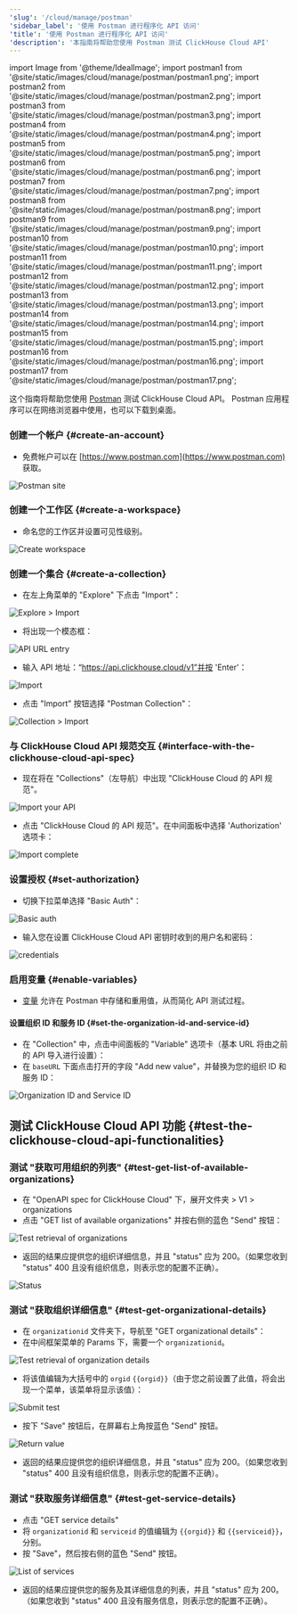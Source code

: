 ```yaml
---
'slug': '/cloud/manage/postman'
'sidebar_label': '使用 Postman 进行程序化 API 访问'
'title': '使用 Postman 进行程序化 API 访问'
'description': '本指南将帮助您使用 Postman 测试 ClickHouse Cloud API'
---
```


import Image from '@theme/IdealImage';
import postman1 from '@site/static/images/cloud/manage/postman/postman1.png';
import postman2 from '@site/static/images/cloud/manage/postman/postman2.png';
import postman3 from '@site/static/images/cloud/manage/postman/postman3.png';
import postman4 from '@site/static/images/cloud/manage/postman/postman4.png';
import postman5 from '@site/static/images/cloud/manage/postman/postman5.png';
import postman6 from '@site/static/images/cloud/manage/postman/postman6.png';
import postman7 from '@site/static/images/cloud/manage/postman/postman7.png';
import postman8 from '@site/static/images/cloud/manage/postman/postman8.png';
import postman9 from '@site/static/images/cloud/manage/postman/postman9.png';
import postman10 from '@site/static/images/cloud/manage/postman/postman10.png';
import postman11 from '@site/static/images/cloud/manage/postman/postman11.png';
import postman12 from '@site/static/images/cloud/manage/postman/postman12.png';
import postman13 from '@site/static/images/cloud/manage/postman/postman13.png';
import postman14 from '@site/static/images/cloud/manage/postman/postman14.png';
import postman15 from '@site/static/images/cloud/manage/postman/postman15.png';
import postman16 from '@site/static/images/cloud/manage/postman/postman16.png';
import postman17 from '@site/static/images/cloud/manage/postman/postman17.png';

这个指南将帮助您使用 [Postman](https://www.postman.com/product/what-is-postman/) 测试 ClickHouse Cloud API。
Postman 应用程序可以在网络浏览器中使用，也可以下载到桌面。

### 创建一个帐户 {#create-an-account}
* 免费帐户可以在 [https://www.postman.com](https://www.postman.com) 获取。

<Image img={postman1} size="md" alt="Postman site" border/>

### 创建一个工作区 {#create-a-workspace}
* 命名您的工作区并设置可见性级别。

<Image img={postman2} size="md" alt="Create workspace" border/>

### 创建一个集合 {#create-a-collection}
* 在左上角菜单的 "Explore" 下点击 "Import"：

<Image img={postman3} size="md" alt="Explore > Import" border/>

* 将出现一个模态框：

<Image img={postman4} size="md" alt="API URL entry" border/>

* 输入 API 地址：“https://api.clickhouse.cloud/v1”并按 'Enter'：

<Image img={postman5} size="md" alt="Import" border/>

* 点击 "Import" 按钮选择 "Postman Collection"：

<Image img={postman6} size="md" alt="Collection > Import" border/>

### 与 ClickHouse Cloud API 规范交互 {#interface-with-the-clickhouse-cloud-api-spec}
* 现在将在 "Collections"（左导航）中出现 "ClickHouse Cloud 的 API 规范"。

<Image img={postman7} size="md" alt="Import your API" border/>

* 点击 "ClickHouse Cloud 的 API 规范"。在中间面板中选择 'Authorization' 选项卡：

<Image img={postman8} size="md" alt="Import complete" border/>

### 设置授权 {#set-authorization}
* 切换下拉菜单选择 "Basic Auth"：

<Image img={postman9} size="md" alt="Basic auth" border/>

* 输入您在设置 ClickHouse Cloud API 密钥时收到的用户名和密码：

<Image img={postman10} size="md" alt="credentials" border/>

### 启用变量 {#enable-variables}
* [变量](https://learning.postman.com/docs/sending-requests/variables/) 允许在 Postman 中存储和重用值，从而简化 API 测试过程。
#### 设置组织 ID 和服务 ID {#set-the-organization-id-and-service-id}
* 在 "Collection" 中，点击中间面板的 "Variable" 选项卡（基本 URL 将由之前的 API 导入进行设置）：
* 在 `baseURL` 下面点击打开的字段 "Add new value"，并替换为您的组织 ID 和服务 ID：

<Image img={postman11} size="md" alt="Organization ID and Service ID" border/>

## 测试 ClickHouse Cloud API 功能 {#test-the-clickhouse-cloud-api-functionalities}
### 测试 "获取可用组织的列表" {#test-get-list-of-available-organizations}
* 在 "OpenAPI spec for ClickHouse Cloud" 下，展开文件夹 > V1 > organizations
* 点击 "GET list of available organizations" 并按右侧的蓝色 "Send" 按钮：

<Image img={postman12} size="md" alt="Test retrieval of organizations" border/>

* 返回的结果应提供您的组织详细信息，并且 "status" 应为 200。（如果您收到 "status" 400 且没有组织信息，则表示您的配置不正确）。

<Image img={postman13} size="md" alt="Status" border/>

### 测试 "获取组织详细信息" {#test-get-organizational-details}
* 在 `organizationid` 文件夹下，导航至 "GET organizational details"：
* 在中间框架菜单的 Params 下，需要一个 `organizationid`。

<Image img={postman14} size="md" alt="Test retrieval of organization details" border/>

* 将该值编辑为大括号中的 `orgid` `{{orgid}}`（由于您之前设置了此值，将会出现一个菜单，该菜单将显示该值）：

<Image img={postman15} size="md" alt="Submit test" border/>

* 按下 "Save" 按钮后，在屏幕右上角按蓝色 "Send" 按钮。

<Image img={postman16} size="md" alt="Return value" border/>

* 返回的结果应提供您的组织详细信息，并且 "status" 应为 200。（如果您收到 "status" 400 且没有组织信息，则表示您的配置不正确）。

### 测试 "获取服务详细信息" {#test-get-service-details}
* 点击 "GET service details"
* 将 `organizationid` 和 `serviceid` 的值编辑为 `{{orgid}}` 和 `{{serviceid}}`，分别。
* 按 "Save"，然后按右侧的蓝色 "Send" 按钮。

<Image img={postman17} size="md" alt="List of services" border/>

* 返回的结果应提供您的服务及其详细信息的列表，并且 "status" 应为 200。（如果您收到 "status" 400 且没有服务信息，则表示您的配置不正确）。
